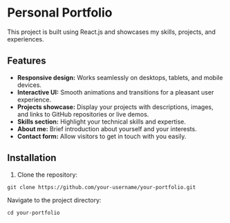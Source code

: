 # Personal Portfolio

This project is built using React.js and showcases my skills, projects, and experiences.

## Features

- **Responsive design:** Works seamlessly on desktops, tablets, and mobile devices.
- **Interactive UI:** Smooth animations and transitions for a pleasant user experience.
- **Projects showcase:** Display your projects with descriptions, images, and links to GitHub repositories or live demos.
- **Skills section:** Highlight your technical skills and expertise.
- **About me:** Brief introduction about yourself and your interests.
- **Contact form:** Allow visitors to get in touch with you easily.

## Installation

1. Clone the repository:

```
git clone https://github.com/your-username/your-portfolio.git
```

 Navigate to the project directory:
   ```
   cd your-portfolio
   ```
